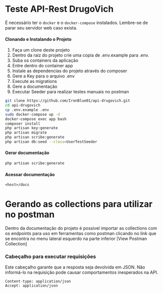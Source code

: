 # Teste API-Rest DrugoVich

É necessário ter o `docker` e o `docker-compose` instalados. Lembre-se de parar seu servidor web caso exista.

#### Clonando e Instalando o Projeto
1. Faça um clone deste projeto
2. Dentro da raiz do projeto crie uma copia de .env.example para .env.
3. Suba os containers da aplicação
4. Entre dentro do container app
6. Instale as dependencias do projeto através do composer
7. Gere a Key para o arquivo .env
8. Execute as migrations
9. Gere a documentação
10. Executar Seeder para realizar testes manuais no postman

```bash
git clone https://github.com/IronBlue01/api-drugovich.git
cd api-drugovich
cp .env.example .env
sudo docker-compose up -d
docker-compose exec app bash
composer install
php artisan key:generate
php artisan migrate
php artisan scribe:generate
php artisan db:seed --class=UserTestSeeder
```

#### Gerar documentação
```php
php artisan scribe:generate
```

#### Acessar documentação
`<host>/docs`

# Gerando as collections para utilizar no postman
Dentro da documentação do projeto é possivel importar as collections com os endpoints para uso em ferramentas como postman clicando no link que se encontra no menu lateral esquerdo na parte inferior [View Postman Collection]

### Cabeçalho para executar requisições
Este cabeçalho garante que a resposta seja devolvida em JSON. Não informá-lo na requisição pode causar comportamentos
inesperados na API.
```
Content-type: application/json
Accept: application/json
```


